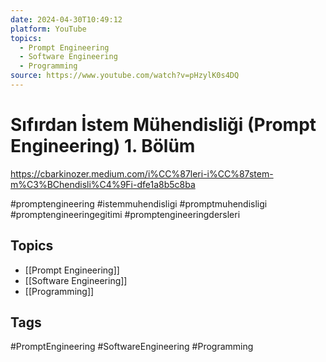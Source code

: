 ```yaml
---
date: 2024-04-30T10:49:12
platform: YouTube
topics:
  - Prompt Engineering
  - Software Engineering
  - Programming
source: https://www.youtube.com/watch?v=pHzylK0s4DQ
---
```

# Sıfırdan İstem Mühendisliği (Prompt Engineering) 1. Bölüm

https://cbarkinozer.medium.com/i%CC%87leri-i%CC%87stem-m%C3%BChendisli%C4%9Fi-dfe1a8b5c8ba

#promptengineering  #istemmuhendisligi #promptmuhendisligi #promptengineeringegitimi #promptengineeringdersleri

## Topics
- [[Prompt Engineering]]
- [[Software Engineering]]
- [[Programming]]

## Tags
#PromptEngineering #SoftwareEngineering #Programming